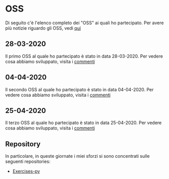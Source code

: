 # OSS
Di seguito c'è l'elenco completo dei "OSS" ai quali ho partecipato.
Per avere più notizie riguardo gli OSS, vedi [qui](https://github.com/oss-italy)
## 28-03-2020
Il primo OSS al quale ho partecipato è stato in data 28-03-2020.
Per vedere cosa abbiamo sviluppato, visita i [commenti](https://github.com/oss-italy/comments/issues/2)
## 04-04-2020
Il secondo OSS al quale ho partecipato è stato in data 04-04-2020.
Per vedere cosa abbiamo sviluppato, visita i [commenti](https://github.com/oss-italy/comments/issues/3)
## 25-04-2020
Il terzo OSS al quale ho partecipato è stato in data 25-04-2020.
Per vedere cosa abbiamo sviluppato, visita i [commenti](https://github.com/oss-italy/comments/issues/6)
## Repository
In particolare, in queste giornate i miei sforzi si sono concentrati
sulle seguenti repositories:
- [Exercises-py](https://github.com/oss-python/Exercises-py)
